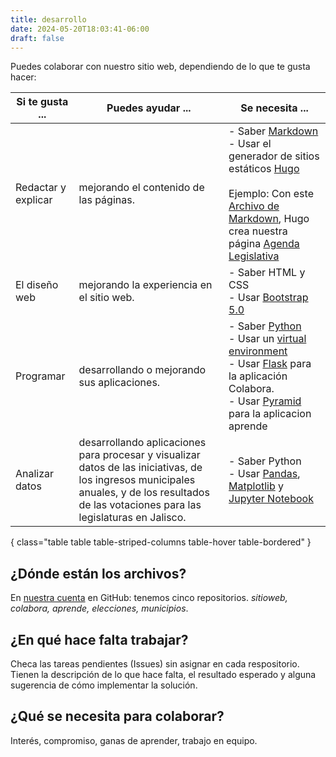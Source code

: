 ```yaml
---
title: desarrollo
date: 2024-05-20T18:03:41-06:00
draft: false
---
```


Puedes colaborar con nuestro sitio web, dependiendo de lo que te gusta
hacer:

| Si te gusta ...                          | Puedes ayudar ...             | Se necesita ...               |
| ---------------------------------------- | ----------------------------- | ----------------------------- |
| Redactar y explicar                      |  mejorando el contenido de las páginas.      | - Saber [Markdown](https://es.wikipedia.org/wiki/Markdown)<br>- Usar el generador de sitios estáticos [Hugo](https://gohugo.io/)<br><br> Ejemplo: Con este [Archivo de Markdown](https://github.com/siguealcongreso/sitioweb/raw/main/content/monitoreo/agenda-legislativa-lxiii.md), Hugo crea nuestra página [Agenda Legislativa](/monitoreo/agenda-legislativa-lxiii/) |
| El diseño web                            |  mejorando la experiencia en el sitio web.  | - Saber HTML y CSS<br>- Usar [Bootstrap 5.0](https://getbootstrap.com/docs/5.0/getting-started/introduction/) |
| Programar                                |  desarrollando o mejorando sus aplicaciones. | - Saber [Python](https://python.org)<br>- Usar un [virtual environment](https://docs.python.org/3/glossary.html#term-virtual-environment)<br>- Usar [Flask](flask.palletsprojects.com/) para la aplicación Colabora.<br>- Usar [Pyramid](https://trypyramid.com/) para la aplicacion aprende |
| Analizar datos                           |  desarrollando aplicaciones para procesar y visualizar datos de las iniciativas, de los ingresos municipales anuales, y de los resultados de las votaciones para las legislaturas en Jalisco. | - Saber Python<br>- Usar [Pandas](https://pandas.pydata.org/),  [Matplotlib](https://matplotlib.org/) y [Jupyter Notebook](https://jupyter-notebook.readthedocs.io/en/latest/)
{ class="table table table-striped-columns table-hover table-bordered" }

## ¿Dónde están los archivos?

En [nuestra cuenta](https://github.com/siguealcongreso) en GitHub:
tenemos cinco repositorios.  *sitioweb, colabora, aprende, elecciones,
municipios*.

## ¿En qué hace falta trabajar?

Checa las tareas pendientes (Issues) sin asignar en cada
respositorio. Tienen la descripción de lo que hace falta, el resultado
esperado y alguna sugerencia de cómo implementar la solución.

## ¿Qué se necesita para colaborar?

Interés, compromiso, ganas de aprender, trabajo en equipo.
